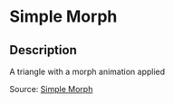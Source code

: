 # Simple Morph

## Description

A triangle with a morph animation applied

Source: [Simple Morph](https://github.com/KhronosGroup/glTF-Sample-Assets/tree/6f5b2f56eb285aa25b86f2de992596e596c5182d/Models/SimpleMorph)
